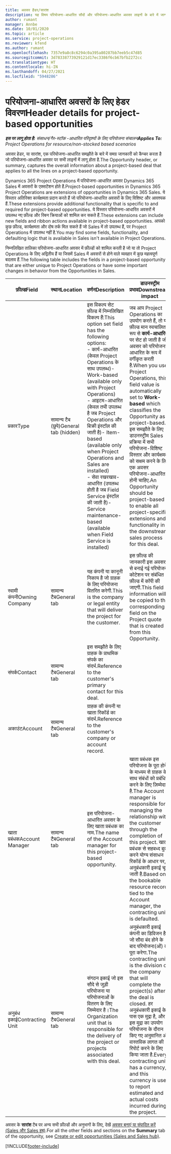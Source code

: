 ```yaml
---
title: अवसर हैडर/सारांश
description: यह विषय परियोजना-आधारित सौदों और परियोजना-आधारित अवसर लाइनों के बारे में जानकारी प्रदान करता है.
author: rumant
manager: Annbe
ms.date: 10/01/2020
ms.topic: article
ms.service: project-operations
ms.reviewer: kfend
ms.author: rumant
ms.openlocfilehash: 7357e9a8c8c6294c0a395a80287bb7eeb5c47d85
ms.sourcegitcommit: 3d78338773929121d17ec3386f6cb67bfb2272cc
ms.translationtype: HT
ms.contentlocale: hi-IN
ms.lasthandoff: 04/27/2021
ms.locfileid: "5948286"
---
```

# <a name="header-details-for-project-based-opportunities"></a><span data-ttu-id="d5e58-103">परियोजना-आधारित अवसरों के लिए हेडर विवरण</span><span class="sxs-lookup"><span data-stu-id="d5e58-103">Header details for project-based opportunities</span></span>

<span data-ttu-id="d5e58-104">_**इस पर लागू होता है:** संसाधन/गैर-स्टॉक -आधारित परिदृश्यों के लिए परियोजना संचालन_</span><span class="sxs-lookup"><span data-stu-id="d5e58-104">_**Applies To:** Project Operations for resource/non-stocked based scenarios_</span></span>


<span data-ttu-id="d5e58-105">अवसर हेडर, या सारांश, एक परियोजना-आधारित समझौते के बारे में समग्र जानकारी को कैप्चर करता है जो परियोजना-आधारित अवसर पर सभी लाइनों में लागू होता है.</span><span class="sxs-lookup"><span data-stu-id="d5e58-105">The Opportunity header, or summary, captures the overall information about a project-based deal that applies to all the lines on a project-based opportunity.</span></span>

<span data-ttu-id="d5e58-106">Dynamics 365 Project Operations में परियोजना-आधारित अवसर Dynamics 365 Sales में अवसरों के एक्सटेंशन होते हैं.</span><span class="sxs-lookup"><span data-stu-id="d5e58-106">Project-based opportunities in Dynamics 365 Project Operations are extensions of opportunities in Dynamics 365 Sales.</span></span> <span data-ttu-id="d5e58-107">ये विस्तार अतिरिक्त कार्यक्षमता प्रदान करते हैं जो परियोजना-आधारित अवसरों के लिए विशिष्ट और आवश्यक हैं.</span><span class="sxs-lookup"><span data-stu-id="d5e58-107">These extensions provide additional functionality that is specific to and required for project-based opportunities.</span></span> <span data-ttu-id="d5e58-108">ये विस्तार परियोजना-आधारित अवसरों में उपलब्ध नए फ़ील्ड और रिबन क्रियाओं को शामिल कर सकते हैं.</span><span class="sxs-lookup"><span data-stu-id="d5e58-108">These extensions can include new fields and ribbon actions available in project-based opportunities.</span></span> <span data-ttu-id="d5e58-109">आपको कुछ फ़ील्ड, कार्यक्षमता और दोष तर्क मिल सकते हैं जो Sales में तो उपलब्ध हैं, पर Project Operations में उपलब्ध नहीं है.</span><span class="sxs-lookup"><span data-stu-id="d5e58-109">You may find some fields, functionality, and defaulting logic that is available in Sales isn't available in Project Operations.</span></span>

<span data-ttu-id="d5e58-110">निम्नलिखित तालिका परियोजना-आधारित अवसर में फ़ील्डों को शामिल करती है जो या तो Project Operations के लिए अद्वितीय हैं या जिसमें Sales में अवसरों से होने वाले व्यवहार में कुछ महत्वपूर्ण बदलाव हैं.</span><span class="sxs-lookup"><span data-stu-id="d5e58-110">The following table includes the fields in a project-based opportunity that are either unique to Project Operations or have some important changes in behavior from the Opportunities in Sales.</span></span>

| <span data-ttu-id="d5e58-111">**फ़ील्ड**</span><span class="sxs-lookup"><span data-stu-id="d5e58-111">**Field**</span></span> | <span data-ttu-id="d5e58-112">**स्थान**</span><span class="sxs-lookup"><span data-stu-id="d5e58-112">**Location**</span></span> | <span data-ttu-id="d5e58-113">**वर्णन**</span><span class="sxs-lookup"><span data-stu-id="d5e58-113">**Description**</span></span> | <span data-ttu-id="d5e58-114">**डाउनस्ट्रीम प्रभाव**</span><span class="sxs-lookup"><span data-stu-id="d5e58-114">**Downstream impact**</span></span> |
| --- | --- | --- | --- |
| <span data-ttu-id="d5e58-115">प्रकार</span><span class="sxs-lookup"><span data-stu-id="d5e58-115">Type</span></span> | <span data-ttu-id="d5e58-116">सामान्य टैब (छुपे)</span><span class="sxs-lookup"><span data-stu-id="d5e58-116">General tab (hidden)</span></span> | <span data-ttu-id="d5e58-117">इस विकल्प सेट फ़ील्ड में निम्नलिखित विकल्प हैं:</span><span class="sxs-lookup"><span data-stu-id="d5e58-117">This option set field has the following options:</span></span></br><span data-ttu-id="d5e58-118">- कार्य-आधारित (केवल Project Operations के साथ उपलब्ध)</span><span class="sxs-lookup"><span data-stu-id="d5e58-118">- Work-based (available only with Project Operations)</span></span></br><span data-ttu-id="d5e58-119">- आइटम-आधारित (केवल तभी उपलब्ध है जब Project Operations और बिक्री इंस्टॉल की जाती है)</span><span class="sxs-lookup"><span data-stu-id="d5e58-119">- Item-based (available only when Project Operations and Sales are installed)</span></span></br><span data-ttu-id="d5e58-120">- सेवा रखरखाव-आधारित (उपलब्ध होती है जब Field Service इंस्टॉल की जाती है)</span><span class="sxs-lookup"><span data-stu-id="d5e58-120">- Service maintenance-based (available when Field Service is installed)</span></span> | <span data-ttu-id="d5e58-121">जब आप Project Operations का उपयोग करते हैं, तो यह फ़ील्ड मान स्वचालित रूप से **कार्य-आधारित** पर सेट हो जाती है जो अवसर को परियोजना-आधारित के रूप में वर्गीकृत करती है.</span><span class="sxs-lookup"><span data-stu-id="d5e58-121">When you use Project Operations, this field value is automatically set to **Work-based** which classifies the Opportunity as project-based.</span></span> <span data-ttu-id="d5e58-122">इस समझौते के लिए डाउनस्ट्रीम Sales प्रक्रिया में सभी परियोजना-विशिष्ट विस्तार और कार्यक्षमता को सक्षम करने के लिए एक अवसर परियोजना-आधारित होनी चाहिए.</span><span class="sxs-lookup"><span data-stu-id="d5e58-122">An Opportunity should be project-based to enable all project-specific extensions and functionality in the downstream sales process for this deal.</span></span> |
| <span data-ttu-id="d5e58-123">स्वामी कंपनी</span><span class="sxs-lookup"><span data-stu-id="d5e58-123">Owning Company</span></span> | <span data-ttu-id="d5e58-124">सामान्य टैब</span><span class="sxs-lookup"><span data-stu-id="d5e58-124">General tab</span></span> | <span data-ttu-id="d5e58-125">यह कंपनी या कानूनी निकाय है जो ग्राहक के लिए परियोजना वितरित करेगी.</span><span class="sxs-lookup"><span data-stu-id="d5e58-125">This is the company or legal entity that will deliver the project for the customer.</span></span> | <span data-ttu-id="d5e58-126">इस फ़ील्ड की जानकारी इस अवसर से बनाई गई परियोजना कोटेशन पर संबंधित फ़ील्ड में कॉपी की जाएगी.</span><span class="sxs-lookup"><span data-stu-id="d5e58-126">This field information will be copied to the corresponding field on the Project quote that is created from this Opportunity.</span></span> |
| <span data-ttu-id="d5e58-127">संपर्क</span><span class="sxs-lookup"><span data-stu-id="d5e58-127">Contact</span></span> | <span data-ttu-id="d5e58-128">सामान्य टैब</span><span class="sxs-lookup"><span data-stu-id="d5e58-128">General tab</span></span> | <span data-ttu-id="d5e58-129">इस समझौते के लिए ग्राहक के प्राथमिक संपर्क का संदर्भ.</span><span class="sxs-lookup"><span data-stu-id="d5e58-129">Reference to the customer's primary contact for this deal.</span></span> | |
| <span data-ttu-id="d5e58-130">अकाउंट</span><span class="sxs-lookup"><span data-stu-id="d5e58-130">Account</span></span> | <span data-ttu-id="d5e58-131">सामान्य टैब</span><span class="sxs-lookup"><span data-stu-id="d5e58-131">General tab</span></span> | <span data-ttu-id="d5e58-132">ग्राहक की कंपनी या खाता रिकॉर्ड का संदर्भ.</span><span class="sxs-lookup"><span data-stu-id="d5e58-132">Reference to the customer's company or account record.</span></span> | |
| <span data-ttu-id="d5e58-133">खाता प्रबंधक</span><span class="sxs-lookup"><span data-stu-id="d5e58-133">Account Manager</span></span> | <span data-ttu-id="d5e58-134">सामान्य टैब</span><span class="sxs-lookup"><span data-stu-id="d5e58-134">General tab</span></span> | <span data-ttu-id="d5e58-135">इस परियोजना-आधारित अवसर के लिए खाता प्रबंधक का नाम.</span><span class="sxs-lookup"><span data-stu-id="d5e58-135">The name of the Account manager for this project-based opportunity.</span></span> | <span data-ttu-id="d5e58-136">खाता प्रबंधक इस परियोजना के पूरा होने के माध्यम से ग्राहक के साथ संबंधों को प्रबंधित करने के लिए ज़िम्मेदार है.</span><span class="sxs-lookup"><span data-stu-id="d5e58-136">The Account manager is responsible for managing the relationship with the customer through the completion of this project.</span></span> <span data-ttu-id="d5e58-137">खाता प्रबंधक से सहबध्द बुक करने योग्य संसाधन रिकॉर्ड के आधार पर, अनुबंधकारी इकाई चूक जाती है.</span><span class="sxs-lookup"><span data-stu-id="d5e58-137">Based on the bookable resource record tied to the Account manager, the contracting unit is defaulted.</span></span> |
| <span data-ttu-id="d5e58-138">अनुबंध इकाई</span><span class="sxs-lookup"><span data-stu-id="d5e58-138">Contracting Unit</span></span> | <span data-ttu-id="d5e58-139">सामान्य टैब</span><span class="sxs-lookup"><span data-stu-id="d5e58-139">General tab</span></span> | <span data-ttu-id="d5e58-140">संगठन इकाई जो इस सौदे से जुड़ी परियोजना या परियोजनाओं के वितरण के लिए जिम्मेदार है।</span><span class="sxs-lookup"><span data-stu-id="d5e58-140">The Organization unit that is responsible for the delivery of the project or projects associated with this deal.</span></span> | <span data-ttu-id="d5e58-141">अनुबंधकारी इकाई कंपनी का डिविजन है जो सौदा बंद होने के बाद परियोजना(ओं) को पूरा करेगा.</span><span class="sxs-lookup"><span data-stu-id="d5e58-141">The contracting unit is the division of the company that will complete the project(s) after the deal is closed.</span></span> <span data-ttu-id="d5e58-142">हर अनुबंधकारी इकाई के पास एक मुद्रा है, और इस मुद्रा का उपयोग परियोजना के दौरान किए गए अनुमानित और वास्तविक लागत की रिपोर्ट करने के लिए किया जाता है.</span><span class="sxs-lookup"><span data-stu-id="d5e58-142">Every contracting unit has a currency, and this currency is used to report estimated and actual costs incurred during the project.</span></span> |

<span data-ttu-id="d5e58-143">अवसर के **सारांश** टैब पर अन्य सभी फ़ील्डों और अनुभागों के लिए, देखें [अवसर बनाएं या संपादित करें (Sales और Sales हब)](/dynamics365/sales-enterprise/create-edit-opportunity-sales).</span><span class="sxs-lookup"><span data-stu-id="d5e58-143">For all the other fields and sections on the **Summary** tab of the opportunity, see [Create or edit opportunities (Sales and Sales hub)](/dynamics365/sales-enterprise/create-edit-opportunity-sales).</span></span>


[!INCLUDE[footer-include](../includes/footer-banner.md)]
